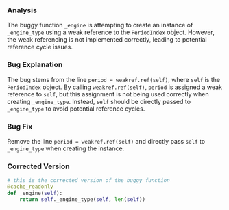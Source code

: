 ### Analysis
The buggy function `_engine` is attempting to create an instance of `_engine_type` using a weak reference to the `PeriodIndex` object. However, the weak referencing is not implemented correctly, leading to potential reference cycle issues.

### Bug Explanation
The bug stems from the line `period = weakref.ref(self)`, where `self` is the `PeriodIndex` object. By calling `weakref.ref(self)`, `period` is assigned a weak reference to `self`, but this assignment is not being used correctly when creating `_engine_type`. Instead, `self` should be directly passed to `_engine_type` to avoid potential reference cycles.

### Bug Fix
Remove the line `period = weakref.ref(self)` and directly pass `self` to `_engine_type` when creating the instance.

### Corrected Version
```python
# this is the corrected version of the buggy function
@cache_readonly
def _engine(self):
    return self._engine_type(self, len(self))
```